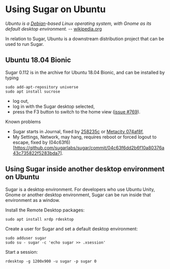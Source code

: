 Using Sugar on Ubuntu
=====================

*Ubuntu is a [Debian](debian.md)-based Linux operating system, with Gnome as its default desktop environment.* -- [wikipedia.org](http://en.wikipedia.org/wiki/Ubuntu_%28operating_system%29)

In relation to Sugar, Ubuntu is a downstream distribution project that can be used to run Sugar.

Ubuntu 18.04 Bionic
-------------------

Sugar 0.112 is in the archive for Ubuntu 18.04 Bionic, and can be installed by typing

    sudo add-apt-repository universe
    sudo apt install sucrose

-   log out,
-   log in with the Sugar desktop selected,
-   press the F3 button to switch to the home view ([issue #769](https://github.com/sugarlabs/sugar/issues/769)).

Known problems

-   Sugar starts in Journal, fixed by [258235c](https://github.com/sugarlabs/sugar/commit/258235c4da3e019ee667b6cd8adf1ede7100a9da) or [Metacity 074af8f](https://github.com/GNOME/metacity/commit/074af8f87ef89b13ff326fb5d04ee424bbfd4ced),
-   My Settings, Network, may hang, requires reboot or forced logout to escape, fixed by (04c63f6)[https://github.com/sugarlabs/sugar/commit/04c63f6dd2b6f10a80376a43c735822f5283bda7].

Using Sugar inside another desktop environment on Ubuntu
--------------------------------------------------------

Sugar is a desktop environment. For developers who use Ubuntu Unity, Gnome or another desktop environment, Sugar can be run inside that environment as a window.

Install the Remote Desktop packages:

    sudo apt install xrdp rdesktop

Create a user for Sugar and set a default desktop environment:

    sudo adduser sugar
    sudo su - sugar -c 'echo sugar >> .xsession'

Start a session:

    rdesktop -g 1200x900 -u sugar -p sugar 0
